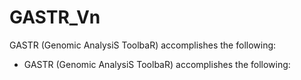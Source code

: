 # GASTR_Vn
GASTR (Genomic AnalysiS ToolbaR) accomplishes the following:
<ul>
  <li> GASTR (Genomic AnalysiS ToolbaR) accomplishes the following:  </li>

</ul>
  
